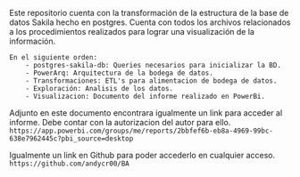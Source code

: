 Este repositorio cuenta con la transformación de la estructura de la base de datos Sakila hecho en postgres. 
Cuenta con todos los archivos relacionados a los procedimientos realizados para lograr una visualización de la información.

```
En el siguiente orden: 
    - postgres-sakila-db: Queries necesarios para inicializar la BD.    
    - PowerArq: Arquitectura de la bodega de datos.
    - Transformaciones: ETL's para alimentacion de bodega de datos.
    - Exploración: Analisis de los datos.
    - Visualizacion: Documento del informe realizado en PowerBi.
```

Adjunto en este documento encontrara igualmente un link para acceder al informe. 
Debe contar con la autorizacion del autor para ello. 
    ```https://app.powerbi.com/groups/me/reports/2bbfef6b-eb8a-4969-99bc-638e7962445c?pbi_source=desktop``` 

Igualmente un link en Github para poder accederlo en cualquier acceso.
    ```https://github.com/andycr00/BA```
